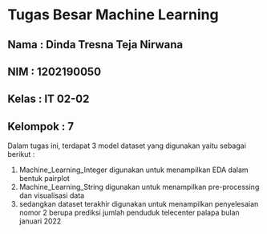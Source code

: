 # Tugas Besar Machine Learning
## Nama      : Dinda Tresna Teja Nirwana
## NIM       : 1202190050
## Kelas     : IT 02-02
## Kelompok  : 7

Dalam tugas ini, terdapat 3 model dataset yang digunakan yaitu sebagai berikut :
1. Machine_Learning_Integer digunakan untuk menampilkan EDA dalam bentuk pairplot
2. Machine_Learning_String digunakan untuk menampilkan pre-processing dan visualisasi data
3. sedangkan dataset terakhir digunakan untuk menampilkan penyelesaian nomor 2 berupa prediksi jumlah penduduk telecenter palapa bulan januari 2022
